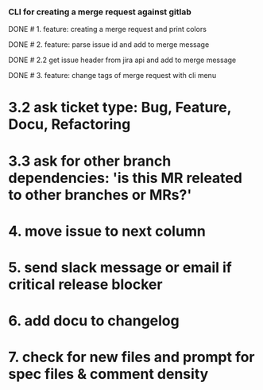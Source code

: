 ### CLI for creating a merge request against gitlab

DONE # 1. feature: creating a merge request and print colors

DONE # 2. feature: parse issue id and add to merge message

DONE # 2.2 get issue header from jira api and add to merge message

DONE # 3. feature: change tags of merge request with cli menu

# 3.2 ask ticket type: Bug, Feature, Docu, Refactoring

# 3.3 ask for other branch dependencies: 'is this MR releated to other branches or MRs?'

# 4. move issue to next column

# 5. send slack message or email if critical release blocker

# 6. add docu to changelog

# 7. check for new files and prompt for spec files & comment density
